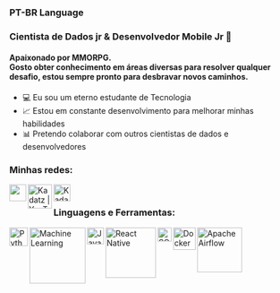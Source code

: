 ### PT-BR Language
### Cientista de Dados jr & Desenvolvedor Mobile Jr 👋

#### Apaixonado por MMORPG. </br> Gosto obter conhecimento em áreas diversas para resolver qualquer desafio, estou sempre pronto para desbravar novos caminhos.

- 💻 Eu sou um eterno estudante de Tecnologia
- 📈 Estou em constante desenvolvimento para melhorar minhas habilidades
- 📊 Pretendo colaborar com outros cientistas de dados e desenvolvedores

### Minhas redes:

[<img align="left"  width="30px"  src="https://th.bing.com/th/id/R.94b349e64a0e7f2fee5768d0a7931b82?rik=AnwUVYsXcunnaw&pid=ImgRaw&r=0" />](https://www.linkedin.com/in/datascience-dorivan/)

[<img align="left" alt="Kadatz | YouTube" width="43px" src="https://1.bp.blogspot.com/-zPnHKpUdViY/X0OzA6pRnXI/AAAAAAAAAQM/LZQbELfm9BQK6nIkju-1t4KqMVxcPkRdQCLcBGAsYHQ/s1912/logo%2Byt%2Byogiancreative1.png" />](https://www.youtube.com/channel/UCdiC_le9fLGy3Fj09NL0rzA)

[<img align="left" alt="Kadatz | Kaggle" width="30px" src="https://cdn4.iconfinder.com/data/icons/logos-and-brands/512/189_Kaggle_logo_logos-512.png" />](https://www.kaggle.com/dorivankadatz)


<br />

### Linguagens e Ferramentas:

<img align="left" alt="Python" width="33px" src="https://cdn3.iconfinder.com/data/icons/logos-and-brands-adobe/512/267_Python-512.png" />

<img align="left" alt="Machine Learning" width="100px" src="https://www.pngitem.com/pimgs/m/346-3460443_machine-learning-course-near-me-machine-learning-logo.png" />

<img align="left" alt="Java Script" width="30px" src="https://upload.wikimedia.org/wikipedia/commons/thumb/6/6a/JavaScript-logo.png/800px-JavaScript-logo.png" />

<img align="left" alt="React Native" width="90px" src="https://logos-download.com/wp-content/uploads/2016/09/React_logo_wordmark.png" />

<img align="left" alt="SQL Language" width="25px" src="https://seeklogo.com/images/A/azure-sql-database-logo-D7A32C9CD9-seeklogo.com.png" />

<img align="left" alt="Docker" width="40px" src="https://th.bing.com/th/id/R.f56174382f698556d4d63de4d8c70e48?rik=7TNZh0Qu7rB3qg&riu=http%3a%2f%2flogos-download.com%2fwp-content%2fuploads%2f2016%2f09%2fDocker_logo.png&ehk=3bIEk6kEfOfkM%2fXL3vD30cFCffWkz%2fhymoTC2pq9GVU%3d&risl=&pid=ImgRaw&r=0" />

<img align="left" alt="Apache Airflow" width="80px" src="https://upload.wikimedia.org/wikipedia/commons/d/de/AirflowLogo.png" />





<br />
<br />
